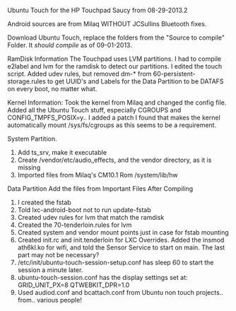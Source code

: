 Ubuntu Touch for the HP Touchpad
Saucy from 08-29-2013.2

Android sources are from Milaq WITHOUT JCSullins Bluetooth fixes.

Download Ubuntu Touch, replace the folders from the "Source to compile" Folder.
It *should compile* as of 09-01-2013.

RamDisk Information
The Touchpad uses LVM partitions. I had to compile e2label and lvm for the ramdisk to detect our partitions. I edited the touch script. Added udev rules, but removed dm-* from 60-persistent-storage.rules to get UUID's and Labels for the Data Partition to be DATAFS on every boot, no matter what.

Kernel Information:
Took the kernel from Milaq and changed the config file. Added all the Ubuntu Touch stuff, especially CGROUPS and CONFIG_TMPFS_POSIX=y.. I added a patch I found that makes the kernel automatically mount /sys/fs/cgroups as this seems to be a requirement.

System Partition.
1. Add ts_srv, make it executable
2. Create /vendor/etc/audio_effects, and the vendor directory, as it is missing
3. Imported files from Milaq's CM10.1 Rom /system/lib/hw

Data Partition
Add the files from Important Files After Compiling
1. I created the fstab
2. Told lxc-android-boot not to run update-fstab
3. Created udev rules for lvm that match the ramdisk
4. Created the 70-tenderloin.rules for lvm
5. Created system and vendor mount points just in case for fstab mounting
6. Created init.rc and init.tenderloin for LXC Overrides. Added the insmod ath6kl.ko for wifi, and told the Sensor Service to start on main. The last part may not be necessary?
7. /etc/init/ubuntu-touch-session-setup.conf has sleep 60 to start the session a minute later.
8. ubuntu-touch-session.conf has the display settings set at:
  GRID_UNIT_PX=8
  QTWEBKIT_DPR=1.0
9. Used audiod.conf and bcattach.conf from Ubuntu non touch projects.. from.. various people!


